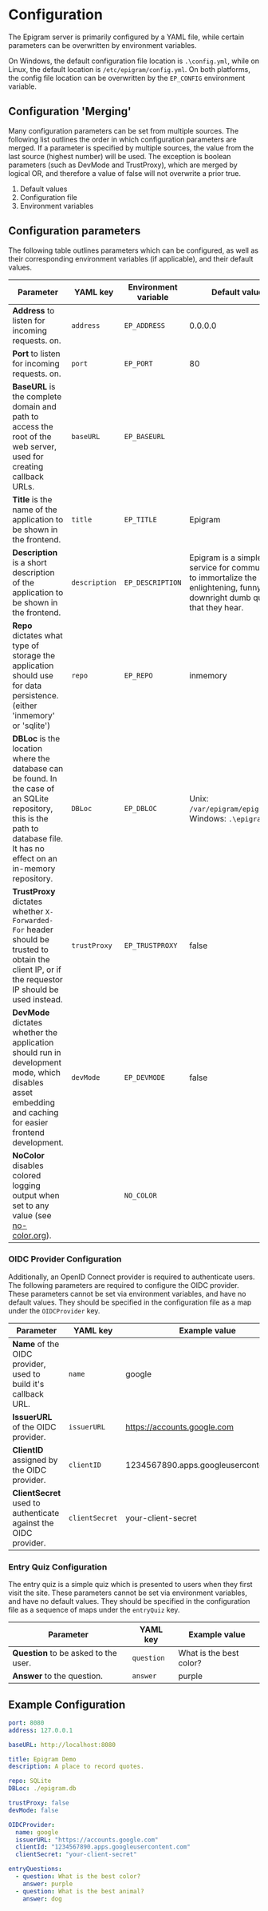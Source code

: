 # Configuration

The Epigram server is primarily configured by a YAML file, while certain parameters can be overwritten by environment variables.

On Windows, the default configuration file location is `.\config.yml`, while on Linux, the default location is `/etc/epigram/config.yml`. On both platforms, the config file location can be overwritten by the `EP_CONFIG` environment variable.

## Configuration 'Merging'

Many configuration parameters can be set from multiple sources. The following list outlines the order in which configuration parameters are merged. If a parameter is specified by multiple sources, the value from the last source (highest number) will be used. The exception is boolean parameters (such as DevMode and TrustProxy), which are merged by logical OR, and therefore a value of false will not overwrite a prior true.

1. Default values
2. Configuration file
3. Environment variables

## Configuration parameters

The following table outlines parameters which can be configured, as well as their corresponding environment variables (if applicable), and their default values.

| Parameter                                                                                                                                                                       | YAML key      | Environment variable | Default value                                                                                                                    |
| ------------------------------------------------------------------------------------------------------------------------------------------------------------------------------- | ------------- | -------------------- | -------------------------------------------------------------------------------------------------------------------------------- |
| **Address** to listen for incoming requests. on.                                                                                                                                | `address`     | `EP_ADDRESS`         | 0.0.0.0                                                                                                                          |
| **Port** to listen for incoming requests. on.                                                                                                                                   | `port`        | `EP_PORT`            | 80                                                                                                                               |
| **BaseURL** is the complete domain and path to access the root of the web server, used for creating callback URLs.                                                              | `baseURL`     | `EP_BASEURL`         |                                                                                                                                  |
| **Title** is the name of the application to be shown in the frontend.                                                                                                           | `title`       | `EP_TITLE`           | Epigram                                                                                                                          |
| **Description** is a short description of the application to be shown in the frontend.                                                                                          | `description` | `EP_DESCRIPTION`     | Epigram is a simple web service for communities to immortalize the enlightening, funny, or downright dumb quotes that they hear. |
| **Repo** dictates what type of storage the application should use for data persistence. (either 'inmemory' or 'sqlite')                                                         | `repo`        | `EP_REPO`            | inmemory                                                                                                                         |
| **DBLoc** is the location where the database can be found. In the case of an SQLite repository, this is the path to database file. It has no effect on an in-memory repository. | `DBLoc`       | `EP_DBLOC`           | Unix: `/var/epigram/epigram.db`, Windows: `.\epigram.db`                                                                         |
| **TrustProxy** dictates whether `X-Forwarded-For` header should be trusted to obtain the client IP, or if the requestor IP should be used instead.                              | `trustProxy`  | `EP_TRUSTPROXY`      | false                                                                                                                            |
| **DevMode** dictates whether the application should run in development mode, which disables asset embedding and caching for easier frontend development.                        | `devMode`     | `EP_DEVMODE`         | false                                                                                                                            |
| **NoColor** disables colored logging output when set to any value (see [no-color.org](https://no-color.org)).                                                                   |               | `NO_COLOR`           |                                                                                                                                  |

### OIDC Provider Configuration

Additionally, an OpenID Connect provider is required to authenticate users. The following parameters are required to configure the OIDC provider. These parameters cannot be set via environment variables, and have no default values. They should be specified in the configuration file as a map under the `OIDCProvider` key.

| Parameter                                                        | YAML key       | Example value                         |
| ---------------------------------------------------------------- | -------------- | ------------------------------------- |
| **Name** of the OIDC provider, used to build it's callback URL.  | `name`         | google                                |
| **IssuerURL** of the OIDC provider.                              | `issuerURL`    | https://accounts.google.com           |
| **ClientID** assigned by the OIDC provider.                      | `clientID`     | 1234567890.apps.googleusercontent.com |
| **ClientSecret** used to authenticate against the OIDC provider. | `clientSecret` | your-client-secret                    |

### Entry Quiz Configuration

The entry quiz is a simple quiz which is presented to users when they first visit the site. These parameters cannot be set via environment variables, and have no default values. They should be specified in the configuration file as a sequence of maps under the `entryQuiz` key.

| Parameter                             | YAML key   | Example value           |
| ------------------------------------- | ---------- | ----------------------- |
| **Question** to be asked to the user. | `question` | What is the best color? |
| **Answer** to the question.           | `answer`   | purple                  |

## Example Configuration

```yaml
port: 8080
address: 127.0.0.1

baseURL: http://localhost:8080

title: Epigram Demo
description: A place to record quotes.

repo: SQLite
DBLoc: ./epigram.db

trustProxy: false
devMode: false

OIDCProvider:
  name: google
  issuerURL: "https://accounts.google.com"
  clientId: "1234567890.apps.googleusercontent.com"
  clientSecret: "your-client-secret"

entryQuestions:
  - question: What is the best color?
    answer: purple
  - question: What is the best animal?
    answer: dog
```
